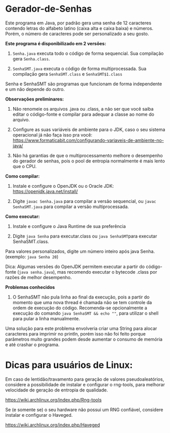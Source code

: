 # Gerador-de-Senhas
Este programa em Java, por padrão gera uma senha de 12 caracteres contendo letras do alfabeto latino (caixa alta e caixa baixa) e números. Porém, o número de caracteres pode ser personalizado a seu gosto.

**Este programa é disponibilizado em 2 versões:**

1) `Senha.java` executa todo o código de forma sequencial. Sua compilação gera `Senha.class`.

2) `SenhaSMT.java` executa o código de forma multiprocessada. Sua compilação gera `SenhaSMT.class` e `SenhaSMT$1.class`

Senha e SenhaSMT são programas que funcionam de forma independente e um não depende do outro.

**Observações preliminares:**

1) Não renomeie os arquivos .java ou .class, a não ser que você saiba editar o código-fonte e compilar para adequar a classe ao nome do arquivo.

2) Configure as suas variáveis de ambiente para o JDK, caso o seu sistema operacional já não faça isso pra você: https://www.formaticabit.com/configurando-variaveis-de-ambiente-no-java/

3) Não há garantias de que o multiprocessamento melhore o desempenho do gerador de senhas, pois o pool de entropia normalmente é mais lento que o CPU.

**Como compilar:**

1) Instale e configure o OpenJDK ou o Oracle JDK: https://openjdk.java.net/install/

2) Digite `javac Senha.java` para compilar a versão sequencial, ou `javac SenhaSMT.java` para compilar a versão multiprocessada.

**Como executar:**

1) Instale e configure o Java Runtime de sua preferência

2) Digite `java Senha` para executar.class ou `java SenhaSMT`para executar SenhaSMT.class.

Para valores personalizados, digite um número inteiro após java Senha. (exemplo: `java Senha 20`)

Dica: Algumas versões do OpenJDK permitem executar a partir do código-fonte (`java senha.java`), mas recomendo executar o bytecode .class por razões de melhor desempenho.

**Problemas conhecidos**

1) O SenhaSMT não pula linha ao final da execução, pois a partir do momento que uma nova thread é chamada não se tem controle da ordem de execução do código. Recomenda-se opcionalmente a execução do comando `java SenhaSMT && echo ""`, para utilizar o shell para pular a linha manualmente.

Uma solução para este problema envolveria criar uma String para alocar caracteres para imprimir no println, porém isso não foi feito porque parâmetros muito grandes podem desde aumentar o consumo de memória e até crashar o programa.

# Dicas para usuários de Linux:

Em caso de lentidão/travamento para geração de valores pseudoaleatórios, considere a possibilidade de instalar e configurar o rng-tools, para melhorar velocidade de geração de entropia de qualidade.

https://wiki.archlinux.org/index.php/Rng-tools

Se (e somente se) o seu hardware não possui um RNG confiável, considere instalar e configurar o Haveged.

https://wiki.archlinux.org/index.php/Haveged
